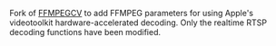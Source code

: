Fork of [FFMPEGCV](https://github.com/chenxinfeng4/ffmpegcv) to add FFMPEG parameters for using Apple's videotoolkit hardware-accelerated decoding. Only the realtime RTSP decoding functions have been modified.
